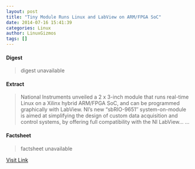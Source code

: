 ```yaml
---
layout: post
title: "Tiny Module Runs Linux and LabView on ARM/FPGA SoC"
date: 2014-07-16 15:41:39
categories: Linux
author: LinuxGizmos
tags: []
---
```



#### Digest
>digest unavailable

#### Extract
>National Instruments unveiled a 2 x 3-inch module that runs real-time Linux on a Xilinx hybrid ARM/FPGA SoC, and can be programmed graphically with LabView. NI’s new “sbRIO-9651″ system-on-module is aimed at simplifying the design of custom data acquisition and control systems, by offering full compatibility with the NI LabView......

#### Factsheet
>factsheet unavailable

[Visit Link](https://www.linux.com/news/embedded-mobile/mobile-linux/780626-tiny-module-runs-linux-and-labview-on-armfpga-soc/)


